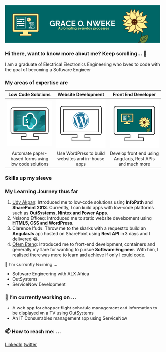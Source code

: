![Cover image](https://github.com/lagra-iku/lagra-iku/blob/main/Readme%20Cover%20Page.png)

### Hi there, want to know more about me? Keep scrolling... 👋
I am a graduate of Electrical Electronics Engineering who loves to code with the goal of becoming a Software Engineer

### My areas of expertise are
| Low Code Solutions | Website Development | Front End Developer |
| :---: | :---: | :---: |
|<img src="low code.png" alt="section image" width="200"/> |<img src="WORDPRESS1.png" alt="section image" width="200"/> |<img src="Frontend1.png" alt="section image" width="200"/>|
|Automate paper-based forms using low code solutions | Use WordPress to build websites and in-house apps | Develop front end using Angularjs, Rest APIs and much more |

### Skills up my sleeve

### My Learning Journey thus far
1. <a href="https://www.linkedin.com/in/hanson-udy-akpan-4b47909/">Udy Akpan</a>: Introduced me to low-code solutions using **InfoPath** and **SharePoint 2013**. Currently, I can build apps with low-code platforms such as **OutSystems, Nintex and Power Apps.**
2. <a href="https://www.linkedin.com/in/nsisongeffiong/">Nsisong Effiong</a>: Introduced me to static website development using **HTML5, CSS and WordPress**.
3. Clarence Ifudu: Throw me to the sharks with a request to build an **AngularJs** app hosted on SharePoint using **Rest API** in 3 days and I delivered 😂.
4. <a href="https://hevodata.com/learn/author/ofem-eteng/">Ofem Eteng</a>: Introduced me to front-end development, containers and generally my flare for wanting to pursue **Software Engineer**. With him, I realised there was more to learn and achieve if only I could code.

🌱 I’m currently learning ...
- Software Engineering with ALX Africa
- OutSystems
- ServiceNow Development

### 🔭 I’m currently working on ...
- A web app for chopper flight schedule management and information to be displayed on a TV using OutSystems
- An IT Consumables management app using ServiceNow

### 📫 How to reach me: ...
<a href="http://www.linkedin.com/in/grace-ikujuni">LinkedIn</a> <a href="https://twitter.com/Lagra_Iku">twitter</a>

<!--
**lagra-iku/lagra-iku** is a ✨ _special_ ✨ repository because its `README.md` (this file) appears on your GitHub profile.

🌱 I’m currently learning software Engineering with ALX Africa 
Here are some ideas to get you started:

- 🔭 I’m currently working on ...
- 🌱 I’m currently learning ...
- 👯 I’m looking to collaborate on ...
- 🤔 I’m looking for help with ...
- 💬 Ask me about ...
- 📫 How to reach me: ...
- 😄 Pronouns: ...
- ⚡ Fun fact: ...
-->
